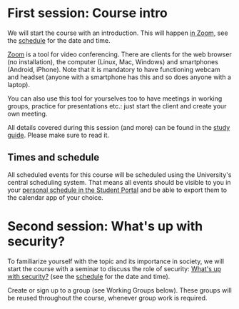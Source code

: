 # First session: Course intro

We will start the course with an introduction.
This will happen [in Zoom][zoom-room], see the [schedule][schedule] for the 
date and time.

[Zoom][zoom] is a tool for video conferencing. There are clients for the web 
browser (no installation), the computer (Linux, Mac, Windows) and smartphones 
(Android, iPhone).
Note that it is mandatory to have functioning webcam and headset (anyone with a 
smartphone has this and so does anyone with a laptop).

You can also use this tool for yourselves too to have meetings in working 
groups, practice for presentations etc.: just start the client and create your 
own meeting.

All details covered during this session (and more) can be found in the [study 
guide][studyguide]. Please make sure to read it.

## Times and schedule

All scheduled events for this course will be scheduled using the University's 
central scheduling system.  That means all events should be visible to you in 
your [personal schedule in the Student Portal][schedule] and be able to export 
them to the calendar app of your choice.


# Second session: What's up with security?

To familiarize yourself with the topic and its importance in society, we will 
start the course with a seminar to discuss the role of security: [What's up 
with security?][security-news] (see the [schedule][schedule] for the date and 
time).

Create or sign up to a group (see Working Groups below).
These groups will be reused throughout the course, whenever group work is 
required.


[zoom]: https://miun-se.zoom.us
[zoom-room]: https://miun-se.zoom.us/my/dbosk
[schedule]: https://portal.miun.se/web/student/schedule
[studyguide]: https://ver.miun.se/courses/security/infosakb/studyguide.pdf
[security-news]: https://ver.miun.se/courses/security/infosakb/security-society-seminar.pdf
